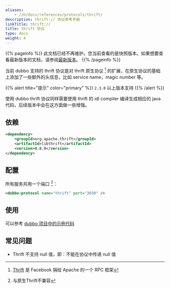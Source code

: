```yaml
---
aliases:
    - /zh/docs/references/protocols/thrift/
description: thrift:// 协议参考手册
linkTitle: thrift://
title: thrift 协议
type: docs
weight: 4
---
```




{{% pageinfo %}} 此文档已经不再维护。您当前查看的是快照版本。如果想要查看最新版本的文档，请参阅[最新版本](/zh-cn/docs3-v2/java-sdk/reference-manual/protocol/thrift/)。
{{% /pageinfo %}}


当前 dubbo 支持的 thrift 协议是对 thrift 原生协议 [^1] 的扩展，在原生协议的基础上添加了一些额外的头信息，比如 service name，magic number 等。

{{% alert title="提示" color="primary" %}}
`2.3.0` 以上版本支持
{{% /alert %}}

使用 dubbo thrift 协议同样需要使用 thrift 的 idl compiler 编译生成相应的 java 代码，后续版本中会在这方面做一些增强。

## 依赖

```xml
<dependency>
    <groupId>org.apache.thrift</groupId>
    <artifactId>libthrift</artifactId>
    <version>0.8.0</version>
</dependency>
```

## 配置

所有服务共用一个端口 [^2]：

```xml
<dubbo:protocol name="thrift" port="3030" />
```

## 使用

可以参考 [dubbo 项目中的示例代码](https://github.com/apache/dubbo/tree/master/dubbo-rpc/dubbo-rpc-thrift/src/test/java/org/apache/dubbo/rpc/protocol/thrift)

## 常见问题

* Thrift 不支持 null 值，即：不能在协议中传递 null 值

[^1]: [Thrift](http://thrift.apache.org) 是 Facebook 捐给 Apache 的一个 RPC 框架
[^2]: 与原生Thrift不兼容